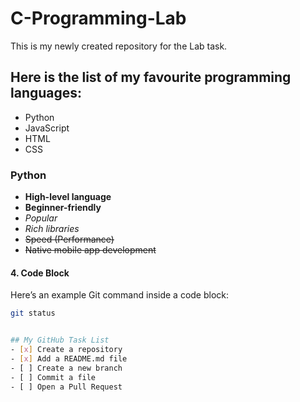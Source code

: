 # C-Programming-Lab
This is my newly created repository for the Lab task.
## Here is the list of my favourite programming languages:
- Python
- JavaScript
- HTML
- CSS

### Python
- **High-level language** 
- **Beginner-friendly** 
- *Popular*
- *Rich libraries*
- ~~Speed (Performance)~~
- ~~Native mobile app development~~

#### 4. Code Block
Here’s an example Git command inside a code block:

```bash
git status


## My GitHub Task List
- [x] Create a repository
- [x] Add a README.md file
- [ ] Create a new branch
- [ ] Commit a file
- [ ] Open a Pull Request






